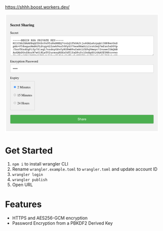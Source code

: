https://shhh.boost.workers.dev/

![alt text](shhh.png "Title")

# Get Started

1. `npm i` to install wrangler CLI
2. Rename `wrangler.example.toml` to `wrangler.toml` and update account ID
3. `wrangler login`
4. `wrangler publish`
5. Open URL

# Features

- HTTPS and AES256-GCM encryption
- Password Encryption from a PBKDF2 Derived Key
